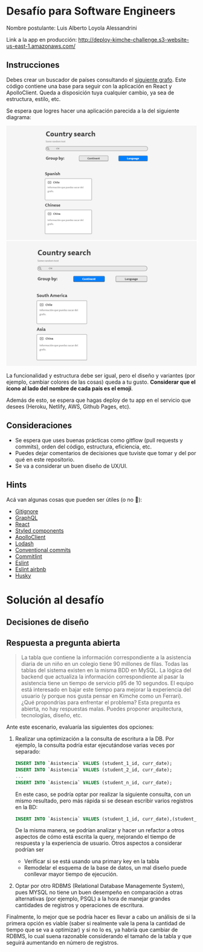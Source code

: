# Desafío para Software Engineers

Nombre postulante: Luis Alberto Loyola Alessandrini

Link a la app en producción: http://deploy-kimche-challenge.s3-website-us-east-1.amazonaws.com/

## Instrucciones

Debes crear un buscador de países consultando el [siguiente grafo](https://countries.trevorblades.com/). Este código contiene una base para seguir con la aplicación en React y ApolloClient. Queda a disposición tuya cualquier cambio, ya sea de estructura, estilo, etc.

Se espera que logres hacer una aplicación parecida a la del siguiente diagrama:

![image1](imgs/1.png)
![image2](imgs/2.png)

La funcionalidad y estructura debe ser igual, pero el diseño y variantes (por ejemplo, cambiar colores de las cosas) queda a tu gusto. **Considerar que el ícono al lado del nombre de cada país es el emoji**.

Además de esto, se espera que hagas deploy de tu app en el servicio que desees (Heroku, Netlify, AWS, Github Pages, etc).

## Consideraciones

- Se espera que uses buenas prácticas como gitflow (pull requests y commits), orden del código, estructura, eficiencia, etc.
- Puedes dejar comentarios de decisiones que tuviste que tomar y del por qué en este repositorio.
- Se va a considerar un buen diseño de UX/UI.

## Hints

Acá van algunas cosas que pueden ser útiles (o no 👀):

- [Gitignore](https://www.toptal.com/developers/gitignore)
- [GraphQL](https://www.howtographql.com/)
- [React](https://es.reactjs.org/)
- [Styled components](https://styled-components.com/docs/basics)
- [ApolloClient](https://www.apollographql.com/docs/react/)
- [Lodash](https://lodash.com/)
- [Conventional commits](https://www.conventionalcommits.org/en/v1.0.0/)
- [Commitlint](https://commitlint.js.org/#/)
- [Eslint](https://eslint.org/)
- [Eslint airbnb](https://www.npmjs.com/package/eslint-config-airbnb)
- [Husky](https://www.npmjs.com/package/husky)

# Solución al desafío

## Decisiones de diseño

## Respuesta a pregunta abierta
> La tabla que contiene la información correspondiente a la asistencia diaria de un niño en un colegio tiene 90 millones de filas. Todas las tablas del sistema existen en la misma BDD en MySQL. La lógica del backend que actualiza la información correspondiente al pasar la asistencia tiene un tiempo de servicio p95 de 10 segundos. El equipo está interesado en bajar este tiempo para mejorar la experiencia del usuario (y porque nos gusta pensar en Kimche como un Ferrari). ¿Qué propondrías para enfrentar el problema? Esta pregunta es abierta, no hay respuestas malas. Puedes proponer arquitectura, tecnologías, diseño, etc.

Ante este escenario, evaluaría las siguientes dos opciones:
1) Realizar una optimización a la consulta de escritura a la DB. Por ejemplo, la consulta podría estar ejecutándose varias veces por separado:
    ```sql
    INSERT INTO `Asistencia` VALUES (student_1_id, curr_date);
    INSERT INTO `Asistencia` VALUES (student_2_id, curr_date);
    ...
    INSERT INTO `Asistencia` VALUES (student_n_id, curr_date);
    ``` 
    En este caso, se podría optar por realizar la siguiente consulta, con un mismo resultado, pero más rápida si se desean escribir varios registros en la BD:
    ```sql
    INSERT INTO `Asistencia` VALUES (student_1_id, curr_date),(student_2_id, curr_date),...,(student_n_id, curr_date);
    ``` 
    De la misma manera, se podrían analizar y hacer un refactor a otros aspectos de cómo está escrita la query, mejorando el tiempo de respuesta y la experiencia de usuario. Otros aspectos a considerar podrían ser
    - Verificar si se está usando una primary key en la tabla
    - Remodelar el esquema de la base de datos, un mal diseño puede conllevar mayor tiempo de ejecución.

2) Optar por otro RDBMS (Relational Database Managemente System), pues MYSQL no tiene un buen desempeño en comparación a otras alternativas (por ejemplo, PSQL) a la hora de manejar grandes cantidades de registros y operaciones de escritura.

Finalmente, lo mejor que se podría hacer es llevar a cabo un análisis de si la primera opción es viable (saber si realmente vale la pena la cantidad de tiempo que se va a optimizar) y si no lo es, ya habría que cambiar de RDBMS, lo cual suena razonable considerando el tamaño de la tabla y que seguirá aumentando en número de registros.